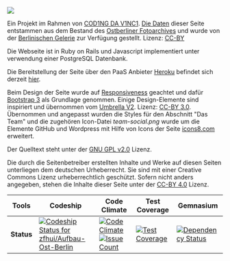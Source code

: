 ![][logo]

Ein Projekt im Rahmen von [COD1NG DA V1NC1](http://codingdavinci.de/). [Die Daten](https://offenedaten.de/dataset/fotoarchiv-ehemaligen-ostberliner-magistratsverwaltung-fur-stadtentwicklung) dieser Seite entstammen aus dem Bestand des [Ostberliner Fotoarchives](http://www.berlinischegalerie.de/sammlung/architektur/der-sammlungsbereich/archive/ostberliner-fotoarchiv/) und wurde von der [Berlinischen Gelerie](http://www.berlinischegalerie.de/) zur Verfügung gestellt. Lizenz: [CC-BY](https://creativecommons.org/licenses/by/3.0/de/)

Die Webseite ist in Ruby on Rails und Javascript implementiert unter verwendung einer PostgreSQL Datenbank.

Die Bereitstellung der Seite über den PaaS Anbieter [Heroku](http://heroku.com) befindet sich derzeit [hier](http://cdv-staging.herokuapp.com).

Beim Design der Seite wurde auf [Responsiveness](https://de.wikipedia.org/wiki/Responsive_Webdesign) geachtet und dafür [Bootstrap 3](http://getbootstrap.com/) als Grundlage genommen. Einige Design-Elemente sind inspiriert und übernommen vom [Umbrella V2](http://w3layouts.com/umbrella-v2-a-mobile-app-based-flat-bootstrap-responsive-web-template/). Lizenz: [CC-BY 3.0](https://creativecommons.org/licenses/by/3.0/). Übernommen und angepasst wurden die Styles für den Abschnitt "Das Team" und die zugehören Icon-Datei *team-social.png* wurde um die Elemente GitHub und Wordpress mit Hilfe von Icons der Seite [icons8.com](icons8.com) erweitert.

Der Quelltext steht unter der [GNU GPL v2.0](LICENSE.txt) Lizenz.

Die durch die Seitenbetreiber erstellten Inhalte und Werke auf diesen Seiten unterliegen dem deutschen Urheberrecht. Sie sind mit einer Creative Commons Lizenz urheberrechtlich geschützt. Sofern nicht anders angegeben, stehen die Inhalte dieser Seite unter der [CC-BY 4.0](https://creativecommons.org/licenses/by/3.0/de) Lizenz.

[logo]: http://zfhui.de/others/icon_long_80h.png

|Tools     |Codeship|Code Climate|Test Coverage|Gemnasium|
|----------|--------|------------|-------------|---------|
|**Status**|[ ![Codeship Status for zfhui/Aufbau-Ost-Berlin](https://app.codeship.com/projects/ce10c240-e68f-0132-36d4-42e03c1e48df/status?branch=master)][codeship-status]|[![Code Climate](https://codeclimate.com/github/zfhui/Aufbau-Ost-Berlin/badges/gpa.svg)][codeclimate-status][![Issue Count](https://codeclimate.com/github/zfhui/Aufbau-Ost-Berlin/badges/issue_count.svg)][codeclimate-status]|[![Test Coverage](https://codeclimate.com/github/zfhui/Aufbau-Ost-Berlin/badges/coverage.svg)][testcoverage-status]|[![Dependency Status](https://gemnasium.com/badges/github.com/zfhui/Aufbau-Ost-Berlin.svg)][gemnasium-status]|

[codeship-status]: https://app.codeship.com/projects/82285
[codeclimate-status]: https://codeclimate.com/github/zfhui/Aufbau-Ost-Berlin
[testcoverage-status]: https://codeclimate.com/github/zfhui/Aufbau-Ost-Berlin/coverage
[gemnasium-status]: https://gemnasium.com/github.com/zfhui/Aufbau-Ost-Berlin